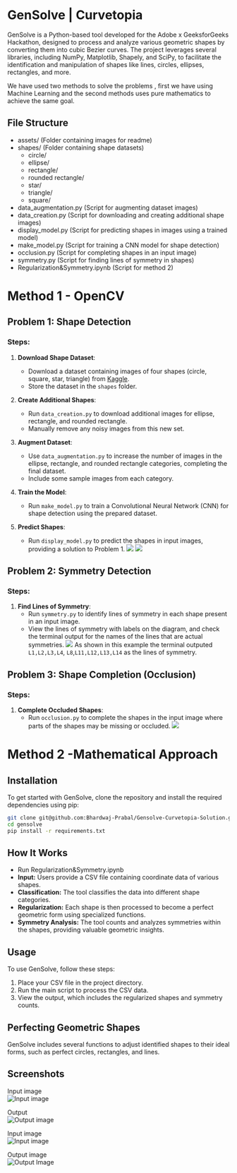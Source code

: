 # GenSolve | Curvetopia

GenSolve is a Python-based tool developed for the Adobe x GeeksforGeeks Hackathon, designed to process and analyze various geometric shapes by converting them into cubic Bezier curves. The project leverages several libraries, including NumPy, Matplotlib, Shapely, and SciPy, to facilitate the identification and manipulation of shapes like lines, circles, ellipses, rectangles, and more.

We have used two methods to solve the problems , first we have using Machine Learning and the second methods uses pure mathematics to achieve the same goal.

## File Structure
+ assets/                      (Folder containing images for readme)
+ shapes/                      (Folder containing shape datasets)
  + circle/
  + ellipse/
  + rectangle/
  + rounded rectangle/
  + star/
  + triangle/
  + square/
+ data_augmentation.py         (Script for augmenting dataset images)
+ data_creation.py             (Script for downloading and creating additional shape images)
+ display_model.py             (Script for predicting shapes in images using a trained model)
+ make_model.py                (Script for training a CNN model for shape detection)
+ occlusion.py                 (Script for completing shapes in an input image)
+ symmetry.py                  (Script for finding lines of symmetry in shapes)
+ Regularization&Symmetry.ipynb (Script for method 2)
  
# Method 1 - OpenCV 


## Problem 1: Shape Detection

### Steps:
1. **Download Shape Dataset**:
   - Download a dataset containing images of four shapes (circle, square, star, triangle) from [Kaggle](https://www.kaggle.com/datasets/smeschke/four-shapes?resource=download).
   - Store the dataset in the `shapes` folder.

2. **Create Additional Shapes**:
   - Run `data_creation.py` to download additional images for ellipse, rectangle, and rounded rectangle.
   - Manually remove any noisy images from this new set.

3. **Augment Dataset**:
   - Use `data_augmentation.py` to increase the number of images in the ellipse, rectangle, and rounded rectangle categories, completing the final dataset.
   - Include some sample images from each category.

4. **Train the Model**:
   - Run `make_model.py` to train a Convolutional Neural Network (CNN) for shape detection using the prepared dataset.

5. **Predict Shapes**:
   - Run `display_model.py` to predict the shapes in input images, providing a solution to Problem 1.
![](https://github.com/Manya-15/adobe_sub/blob/main/assets/shape_detection.jpg)
![](https://github.com/Manya-15/adobe_sub/blob/main/assets/sd2.jpg)

## Problem 2: Symmetry Detection

### Steps:
1. **Find Lines of Symmetry**:
   - Run `symmetry.py` to identify lines of symmetry in each shape present in an input image.
   - View the lines of symmetry with labels on the diagram, and check the terminal output for the names of the lines that are actual symmetries.
![](https://github.com/Manya-15/adobe_sub/blob/main/assets/symmetry.jpg)
As shown in this example the terminal outputed `L1,L2,L3,L4`, `L8`,`L11,L12,L13,L14` as the lines of symmetry.

## Problem 3: Shape Completion (Occlusion)

### Steps:
1. **Complete Occluded Shapes**:
   - Run `occlusion.py` to complete the shapes in the input image where parts of the shapes may be missing or occluded.
![](https://github.com/Manya-15/adobe_sub/blob/main/assets/occlusion.jpg) 



# Method 2 -Mathematical Approach

## Installation

To get started with GenSolve, clone the repository and install the required dependencies using pip:

```bash
git clone git@github.com:Bhardwaj-Prabal/Gensolve-Curvetopia-Solution.git
cd gensolve
pip install -r requirements.txt
```

## How It Works
- Run Regularization&Symmetry.ipynb
- **Input:** Users provide a CSV file containing coordinate data of various shapes.
- **Classification:** The tool classifies the data into different shape categories.
- **Regularization:** Each shape is then processed to become a perfect geometric form using specialized functions.
- **Symmetry Analysis:** The tool counts and analyzes symmetries within the shapes, providing valuable geometric insights.

## Usage

To use GenSolve, follow these steps:

1. Place your CSV file in the project directory.
2. Run the main script to process the CSV data.
3. View the output, which includes the regularized shapes and symmetry counts.

## Perfecting Geometric Shapes

GenSolve includes several functions to adjust identified shapes to their ideal forms, such as perfect circles, rectangles, and lines.

## Screenshots

Input image<br/>
![Input image](./assets/Screenshot%202024-08-11%20221641.png)

Output<br/>
![Output image](./assets/Screenshot%202024-08-11%20221651.png)

Input image<br/>
![Input image](./assets/Screenshot%202024-08-11%20221141.png)

Output image<br/>
![Output Image](./assets/Screenshot%202024-08-11%20222808.png)

